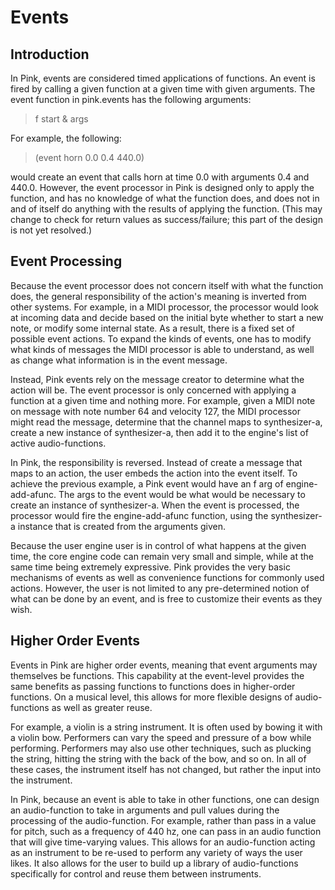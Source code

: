 # Events

## Introduction

In Pink, events are considered timed applications of functions. An event is fired by calling a given function at a given time with given arguments. The event function in pink.events has the following arguments:

> f start & args

For example, the following:

> (event horn 0.0 0.4 440.0)

would create an event that calls horn at time 0.0 with arguments 0.4 and 440.0. However, the event processor in Pink is designed only to apply the function, and has no knowledge of what the function does, and does not in and of itself do anything with the results of applying the function. (This may change to check for return values as success/failure; this part of the design is not yet resolved.)  

## Event Processing

Because the event processor does not concern itself with what the function does, the general responsibility of the action's meaning is inverted from other systems.  For example, in a MIDI processor, the processor would look at incoming data and decide based on the initial byte whether to start a new note, or modify some internal state. As a result, there is a fixed set of possible event actions.  To expand the kinds of events, one has to modify what kinds of messages the MIDI processor is able to understand, as well as change what information is in the event message.

Instead, Pink events rely on the message creator to determine what the action will be.  The event processor is only concerned with applying a function at a given time and nothing more. For example, given a MIDI note on message with note number 64 and velocity 127, the MIDI processor might read the message, determine that the channel maps to synthesizer-a, create a new instance of synthesizer-a, then add it to the engine's list of active audio-functions.  

In Pink, the responsibility is reversed. Instead of create a message that maps to an action, the user embeds the action into the event itself. To achieve the previous example, a Pink event would have an f arg of engine-add-afunc. The args to the event would be what would be necessary to create an instance of synthesizer-a.  When the event is processed, the processor would fire the engine-add-afunc function, using the synthesizer-a instance that is created from the arguments given. 

Because the user engine user is in control of what happens at the given time, the core engine code can remain very small and simple, while at the same time being extremely expressive.  Pink provides the very basic mechanisms of events as well as convenience functions for commonly used actions. However, the user is not limited to any pre-determined notion of what can be done by an event, and is free to customize their events as they wish. 

## Higher Order Events

Events in Pink are higher order events, meaning that event arguments may themselves be functions. This capability at the event-level provides the same benefits as passing functions to functions does in higher-order functions.  On a musical level, this allows for more flexible designs of audio-functions as well as greater reuse.

For example, a violin is a string instrument.  It is often used by bowing it with a violin bow.  Performers can vary the speed and pressure of a bow while performing. Performers may also use other techniques, such as plucking the string, hitting the string with the back of the bow, and so on.  In all of these cases, the instrument itself has not changed, but rather the input into the instrument.  

In Pink, because an event is able to take in other functions, one can design an audio-function to take in arguments and pull values during the processing of the audio-function.  For example, rather than pass in a value for pitch, such as a frequency of 440 hz, one can pass in an audio function that will give time-varying values. This allows for an audio-function acting as an instrument to be re-used to perform any variety of ways the user likes. It also allows for the user to build up a library of audio-functions specifically for control and reuse them between instruments. 
